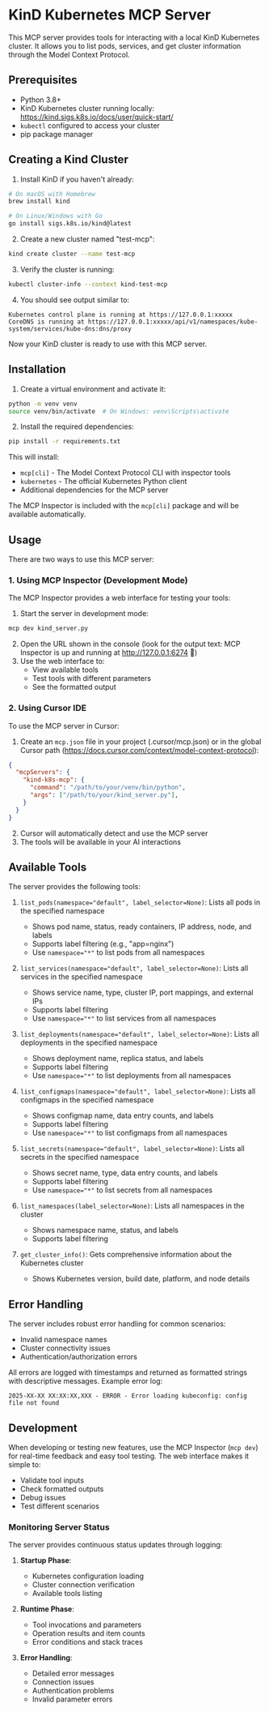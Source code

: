 # KinD Kubernetes MCP Server

This MCP server provides tools for interacting with a local KinD Kubernetes cluster. It allows you to list pods, services, and get cluster information through the Model Context Protocol.

## Prerequisites

- Python 3.8+
- KinD Kubernetes cluster running locally: https://kind.sigs.k8s.io/docs/user/quick-start/
- `kubectl` configured to access your cluster
- pip package manager

## Creating a Kind Cluster

1. Install KinD if you haven't already:
```bash
# On macOS with Homebrew
brew install kind

# On Linux/Windows with Go
go install sigs.k8s.io/kind@latest
```

2. Create a new cluster named "test-mcp":
```bash
kind create cluster --name test-mcp
```

3. Verify the cluster is running:
```bash
kubectl cluster-info --context kind-test-mcp
```

4. You should see output similar to:
```
Kubernetes control plane is running at https://127.0.0.1:xxxxx
CoreDNS is running at https://127.0.0.1:xxxxx/api/v1/namespaces/kube-system/services/kube-dns:dns/proxy
```

Now your KinD cluster is ready to use with this MCP server.

## Installation

1. Create a virtual environment and activate it:
```bash
python -m venv venv
source venv/bin/activate  # On Windows: venv\Scripts\activate
```

2. Install the required dependencies:
```bash
pip install -r requirements.txt
```

This will install:
- `mcp[cli]` - The Model Context Protocol CLI with inspector tools
- `kubernetes` - The official Kubernetes Python client
- Additional dependencies for the MCP server

The MCP Inspector is included with the `mcp[cli]` package and will be available automatically.

## Usage

There are two ways to use this MCP server:

### 1. Using MCP Inspector (Development Mode)

The MCP Inspector provides a web interface for testing your tools:

1. Start the server in development mode:
```bash
mcp dev kind_server.py
```

2. Open the URL shown in the console (look for the output text: MCP Inspector is up and running at http://127.0.0.1:6274 🚀)
3. Use the web interface to:
   - View available tools
   - Test tools with different parameters
   - See the formatted output

### 2. Using Cursor IDE

To use the MCP server in Cursor:

1. Create an `mcp.json` file in your project (.cursor/mcp.json) or in the global Cursor path (https://docs.cursor.com/context/model-context-protocol):
```json
{
  "mcpServers": {
    "kind-k8s-mcp": {
      "command": "/path/to/your/venv/bin/python",
      "args": ["/path/to/your/kind_server.py"],
    }
  }
}
```

2. Cursor will automatically detect and use the MCP server
3. The tools will be available in your AI interactions

## Available Tools

The server provides the following tools:

1. `list_pods(namespace="default", label_selector=None)`: Lists all pods in the specified namespace
   - Shows pod name, status, ready containers, IP address, node, and labels
   - Supports label filtering (e.g., "app=nginx")
   - Use `namespace="*"` to list pods from all namespaces

2. `list_services(namespace="default", label_selector=None)`: Lists all services in the specified namespace
   - Shows service name, type, cluster IP, port mappings, and external IPs
   - Supports label filtering
   - Use `namespace="*"` to list services from all namespaces

3. `list_deployments(namespace="default", label_selector=None)`: Lists all deployments in the specified namespace
   - Shows deployment name, replica status, and labels
   - Supports label filtering
   - Use `namespace="*"` to list deployments from all namespaces

4. `list_configmaps(namespace="default", label_selector=None)`: Lists all configmaps in the specified namespace
   - Shows configmap name, data entry counts, and labels
   - Supports label filtering
   - Use `namespace="*"` to list configmaps from all namespaces

5. `list_secrets(namespace="default", label_selector=None)`: Lists all secrets in the specified namespace
   - Shows secret name, type, data entry counts, and labels
   - Supports label filtering
   - Use `namespace="*"` to list secrets from all namespaces

6. `list_namespaces(label_selector=None)`: Lists all namespaces in the cluster
   - Shows namespace name, status, and labels
   - Supports label filtering

7. `get_cluster_info()`: Gets comprehensive information about the Kubernetes cluster
   - Shows Kubernetes version, build date, platform, and node details

## Error Handling

The server includes robust error handling for common scenarios:
- Invalid namespace names
- Cluster connectivity issues
- Authentication/authorization errors

All errors are logged with timestamps and returned as formatted strings with descriptive messages. Example error log:
```
2025-XX-XX XX:XX:XX,XXX - ERROR - Error loading kubeconfig: config file not found
```

## Development

When developing or testing new features, use the MCP Inspector (`mcp dev`) for real-time feedback and easy tool testing. The web interface makes it simple to:
- Validate tool inputs
- Check formatted outputs
- Debug issues
- Test different scenarios

### Monitoring Server Status

The server provides continuous status updates through logging:
1. **Startup Phase**:
   - Kubernetes configuration loading
   - Cluster connection verification
   - Available tools listing

2. **Runtime Phase**:
   - Tool invocations and parameters
   - Operation results and item counts
   - Error conditions and stack traces

3. **Error Handling**:
   - Detailed error messages
   - Connection issues
   - Authentication problems
   - Invalid parameter errors 
